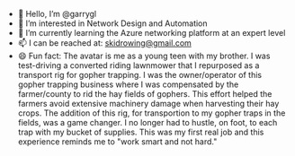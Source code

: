 - 👋 Hello, I’m @garrygl
- 👀 I’m interested in Network Design and Automation
- 🌱 I’m currently learning the Azure networking platform at an expert level
- 📫 I can be reached at: skidrowing@gmail.com
- 😄 Fun fact: The avatar is me as a young teen with my brother. I was test-driving a converted riding lawnmower that I repurposed as a transport rig for gopher trapping. I was the owner/operator of this gopher trapping business where I was compensated by the farmer/county to rid the hay fields of gophers. This effort helped the farmers avoid extensive machinery damage when harvesting their hay crops. The addition of this rig, for transportion to my gopher traps in the fields, was a game changer. I no longer had to hustle, on foot, to each trap with my bucket of supplies. This was my first real job and this experience reminds me to "work smart and not hard."

<!---
garrygl/garrygl is a ✨ special ✨ repository because its `README.md` (this file) appears on your GitHub profile.
You can click the Preview link to take a look at your changes.
--->
